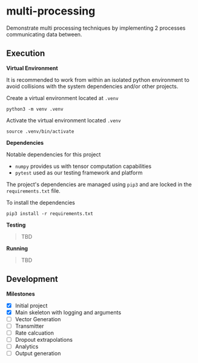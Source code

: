 # multi-processing

Demonstrate multi processing techniques by implementing 2 processes communicating data between.

## Execution

__Virtual Environment__

It is recommended to work from within an isolated python environment to avoid collisions with the system dependencies and/or other projects.

Create a virtual environment located at ```.venv```

    python3 -m venv .venv

Activate the virtual environment located ```.venv```

    source .venv/bin/activate

__Dependencies__

Notable dependencies for this project
- ```numpy``` provides us with tensor computation capabilities
- ```pytest``` used as our testing framework and platform

The project's dependencies are managed using ```pip3``` and are locked in the ```requirements.txt``` file.

To install the dependencies

    pip3 install -r requirements.txt

__Testing__

> TBD

__Running__

> TBD

## Development

__Milestones__

- [x] Initial project
- [x] Main skeleton with logging and arguments
- [ ] Vector Generation
- [ ] Transmitter
- [ ] Rate calcuation
- [ ] Dropout extrapolations
- [ ] Analytics
- [ ] Output generation